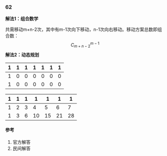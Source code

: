 ### 62

**解法1：组合数学**

共需移动m+n-2次，其中有m-1次向下移动，n-1次向右移动。移动方案总数即组合数：
$$
C_{m+n-2}^{m-1}
$$
**解法2：动态规划**

| 1    | 1    | 1    | 1    | 1    | 1    | 1    |
| ---- | ---- | ---- | ---- | ---- | ---- | ---- |
| 1    | 0    | 0    | 0    | 0    | 0    | 0    |
| 1    | 0    | 0    | 0    | 0    | 0    | 0    |



| 1    | 1    | 1    | 1    | 1    | 1    | 1    |
| ---- | ---- | ---- | ---- | ---- | ---- | ---- |
| 1    | 2    | 3    | 4    | 5    | 6    | 7    |
| 1    | 3    | 6    | 10   | 15   | 21   | 28   |



#### 参考

1. 官方解答
2. 民间解答

